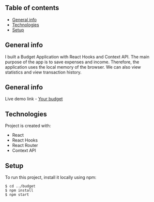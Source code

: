 ## Table of contents

- [General info](#general-info)
- [Technologies](#technologies)
- [Setup](#setup)

## General info

I built a Budget Application with React Hooks and Context API.
The main purpose of the app is to save expenses and income.
Therefore, the application uses the local memory of the browser.
We can also view statistics and view transaction history.

## General info

Live demo link - [Your budget](https://your-budget-ttargonski.netlify.app)

## Technologies

Project is created with:

- React
- React Hooks
- React Router
- Context API

## Setup

To run this project, install it locally using npm:

```
$ cd ../budget
$ npm install
$ npm start
```
